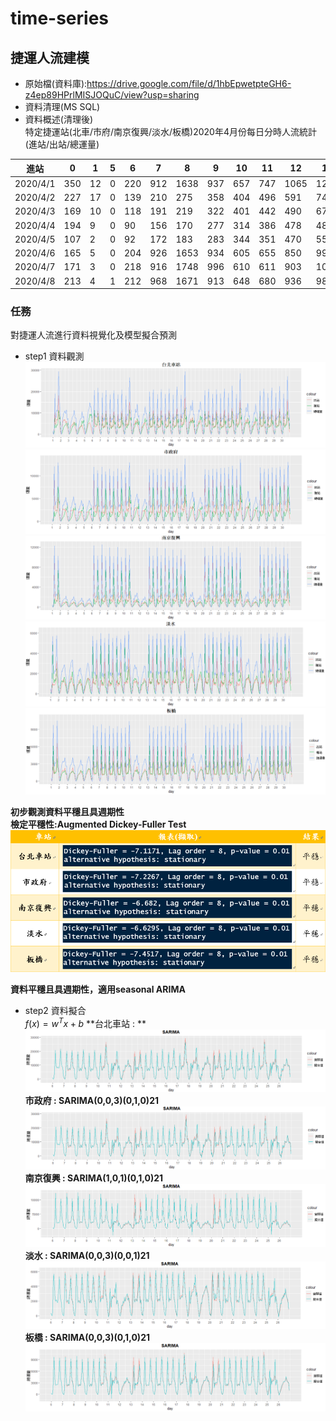 # time-series
## 捷運人流建模

* 原始檔(資料庫):https://drive.google.com/file/d/1hbEpwetpteGH6-z4ep89HPrlMISJOQuC/view?usp=sharing
* 資料清理(MS SQL)
* 資料概述(清理後)<br>
特定捷運站(北車/市府/南京復興/淡水/板橋)2020年4月份每日分時人流統計(進站/出站/總運量)

| 進站       | 0   | 1  | 5 | 6   | 7   | 8    | 9   | 10  | 11  | 12   | 13   | 14   | 15   | 16   | 17   | 18   | 19   | 20   | 21   | 22   | 23  | 總計 |
|----------|-----|----|---|-----|-----|------|-----|-----|-----|------|------|------|------|------|------|------|------|------|------|------|-----|-------|
| 2020/4/1 | 350 | 12 | 0 | 220 | 912 | 1638 | 937 | 657 | 747 | 1065 | 1221 | 1274 | 1263 | 1484 | 2953 | 7378 | 5162 | 2716 | 2308 | 1724 | 713 | 34734 |
| 2020/4/2 | 227 | 17 | 0 | 139 | 210 | 275  | 358 | 404 | 496 | 591  | 740  | 784  | 833  | 828  | 1069 | 1186 | 928  | 924  | 1021 | 870  | 387 | 12287 |
| 2020/4/3 | 169 | 10 | 0 | 118 | 191 | 219  | 322 | 401 | 442 | 490  | 674  | 770  | 646  | 802  | 1022 | 1002 | 851  | 772  | 865  | 801  | 378 | 10945 |
| 2020/4/4 | 194 | 9  | 0 | 90  | 156 | 170  | 277 | 314 | 386 | 478  | 487  | 599  | 591  | 675  | 862  | 864  | 753  | 687  | 793  | 709  | 336 | 9430  |
| 2020/4/5 | 107 | 2  | 0 | 92  | 172 | 183  | 283 | 344 | 351 | 470  | 558  | 691  | 672  | 707  | 892  | 794  | 713  | 699  | 720  | 549  | 253 | 9252  |
| 2020/4/6 | 165 | 5  | 0 | 204 | 926 | 1653 | 934 | 605 | 655 | 850  | 994  | 958  | 1129 | 1382 | 2827 | 7881 | 5708 | 2724 | 2031 | 1353 | 413 | 33397 |
| 2020/4/7 | 171 | 3  | 0 | 218 | 916 | 1748 | 996 | 610 | 611 | 903  | 1002 | 1058 | 1096 | 1288 | 2851 | 7697 | 5318 | 2668 | 2149 | 1406 | 528 | 33237 |
| 2020/4/8 | 213 | 4  | 1 | 212 | 968 | 1671 | 913 | 648 | 680 | 936  | 987  | 1093 | 1078 | 1231 | 3006 | 7573 | 5128 | 2637 | 2187 | 1509 | 540 | 33215 |

### 任務
對捷運人流進行資料視覺化及模型擬合預測

* step1 資料觀測<br>
![](北車.png)
![](市府.png)
![](南京復興.png)
![](淡水.png)
![](板橋.png)

**初步觀測資料平穩且具週期性**<br>
**檢定平穩性:Augmented Dickey-Fuller Test**
![](平穩性檢定.png)

**資料平穩且具週期性，適用seasonal ARIMA**

* step2 資料擬合<br>
$f(x)=w^Tx+b$
**台北車站 :   ** <br>
![](北車擬合.png)
**市政府 : SARIMA(0,0,3)(0,1,0)21**<br>
![](市府擬合.png)
**南京復興 : SARIMA(1,0,1)(0,1,0)21**<br>
![](南京復興擬合.png)
**淡水 : SARIMA(0,0,3)(0,0,1)21**<br>
![](淡水擬合.png)
**板橋 : SARIMA(0,0,3)(0,1,0)21**<br>
![](板橋擬合.png)

 

